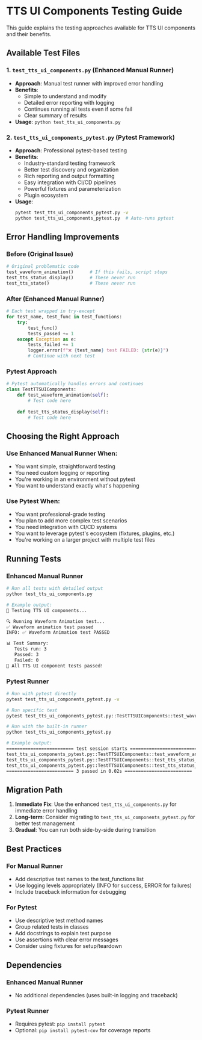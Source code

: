 # TTS UI Components Testing Guide

This guide explains the testing approaches available for TTS UI components and their benefits.

## Available Test Files

### 1. `test_tts_ui_components.py` (Enhanced Manual Runner)
- **Approach**: Manual test runner with improved error handling
- **Benefits**: 
  - Simple to understand and modify
  - Detailed error reporting with logging
  - Continues running all tests even if some fail
  - Clear summary of results
- **Usage**: `python test_tts_ui_components.py`

### 2. `test_tts_ui_components_pytest.py` (Pytest Framework)
- **Approach**: Professional pytest-based testing
- **Benefits**:
  - Industry-standard testing framework
  - Better test discovery and organization
  - Rich reporting and output formatting
  - Easy integration with CI/CD pipelines
  - Powerful fixtures and parameterization
  - Plugin ecosystem
- **Usage**: 
  ```bash
  pytest test_tts_ui_components_pytest.py -v
  python test_tts_ui_components_pytest.py  # Auto-runs pytest
  ```

## Error Handling Improvements

### Before (Original Issue)
```python
# Original problematic code
test_waveform_animation()      # If this fails, script stops
test_tts_status_display()      # These never run
test_tts_state()               # These never run
```

### After (Enhanced Manual Runner)
```python
# Each test wrapped in try-except
for test_name, test_func in test_functions:
    try:
        test_func()
        tests_passed += 1
    except Exception as e:
        tests_failed += 1
        logger.error(f"❌ {test_name} test FAILED: {str(e)}")
        # Continue with next test
```

### Pytest Approach
```python
# Pytest automatically handles errors and continues
class TestTTSUIComponents:
    def test_waveform_animation(self):
        # Test code here
        
    def test_tts_status_display(self):
        # Test code here
```

## Choosing the Right Approach

### Use Enhanced Manual Runner When:
- You want simple, straightforward testing
- You need custom logging or reporting
- You're working in an environment without pytest
- You want to understand exactly what's happening

### Use Pytest When:
- You want professional-grade testing
- You plan to add more complex test scenarios
- You need integration with CI/CD systems
- You want to leverage pytest's ecosystem (fixtures, plugins, etc.)
- You're working on a larger project with multiple test files

## Running Tests

### Enhanced Manual Runner
```bash
# Run all tests with detailed output
python test_tts_ui_components.py

# Example output:
🧪 Testing TTS UI components...

🔍 Running Waveform Animation test...
✅ Waveform animation test passed
INFO: ✅ Waveform Animation test PASSED

📊 Test Summary:
   Tests run: 3
   Passed: 3
   Failed: 0
🎉 All TTS UI component tests passed!
```

### Pytest Runner
```bash
# Run with pytest directly
pytest test_tts_ui_components_pytest.py -v

# Run specific test
pytest test_tts_ui_components_pytest.py::TestTTSUIComponents::test_waveform_animation -v

# Run with the built-in runner
python test_tts_ui_components_pytest.py

# Example output:
========================= test session starts =========================
test_tts_ui_components_pytest.py::TestTTSUIComponents::test_waveform_animation PASSED
test_tts_ui_components_pytest.py::TestTTSUIComponents::test_tts_status_display_ready_state PASSED
test_tts_ui_components_pytest.py::TestTTSUIComponents::test_tts_status_display_synthesizing_state PASSED
========================= 3 passed in 0.02s =========================
```

## Migration Path

1. **Immediate Fix**: Use the enhanced `test_tts_ui_components.py` for immediate error handling
2. **Long-term**: Consider migrating to `test_tts_ui_components_pytest.py` for better test management
3. **Gradual**: You can run both side-by-side during transition

## Best Practices

### For Manual Runner
- Add descriptive test names to the test_functions list
- Use logging levels appropriately (INFO for success, ERROR for failures)
- Include traceback information for debugging

### For Pytest
- Use descriptive test method names
- Group related tests in classes
- Add docstrings to explain test purpose
- Use assertions with clear error messages
- Consider using fixtures for setup/teardown

## Dependencies

### Enhanced Manual Runner
- No additional dependencies (uses built-in logging and traceback)

### Pytest Runner
- Requires pytest: `pip install pytest`
- Optional: `pip install pytest-cov` for coverage reports
